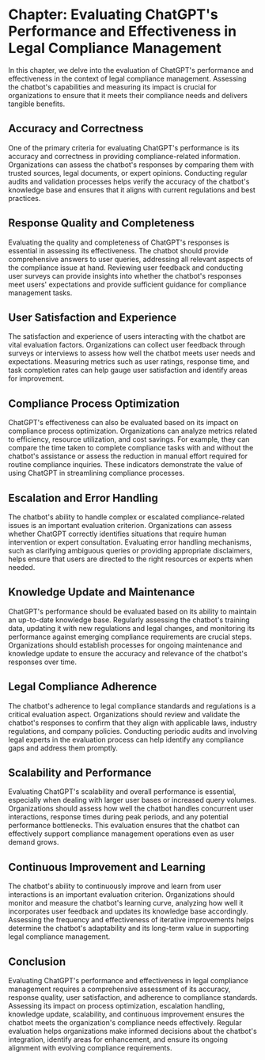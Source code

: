 Chapter: Evaluating ChatGPT's Performance and Effectiveness in Legal Compliance Management
==========================================================================================

In this chapter, we delve into the evaluation of ChatGPT's performance and effectiveness in the context of legal compliance management. Assessing the chatbot's capabilities and measuring its impact is crucial for organizations to ensure that it meets their compliance needs and delivers tangible benefits.

Accuracy and Correctness
------------------------

One of the primary criteria for evaluating ChatGPT's performance is its accuracy and correctness in providing compliance-related information. Organizations can assess the chatbot's responses by comparing them with trusted sources, legal documents, or expert opinions. Conducting regular audits and validation processes helps verify the accuracy of the chatbot's knowledge base and ensures that it aligns with current regulations and best practices.

Response Quality and Completeness
---------------------------------

Evaluating the quality and completeness of ChatGPT's responses is essential in assessing its effectiveness. The chatbot should provide comprehensive answers to user queries, addressing all relevant aspects of the compliance issue at hand. Reviewing user feedback and conducting user surveys can provide insights into whether the chatbot's responses meet users' expectations and provide sufficient guidance for compliance management tasks.

User Satisfaction and Experience
--------------------------------

The satisfaction and experience of users interacting with the chatbot are vital evaluation factors. Organizations can collect user feedback through surveys or interviews to assess how well the chatbot meets user needs and expectations. Measuring metrics such as user ratings, response time, and task completion rates can help gauge user satisfaction and identify areas for improvement.

Compliance Process Optimization
-------------------------------

ChatGPT's effectiveness can also be evaluated based on its impact on compliance process optimization. Organizations can analyze metrics related to efficiency, resource utilization, and cost savings. For example, they can compare the time taken to complete compliance tasks with and without the chatbot's assistance or assess the reduction in manual effort required for routine compliance inquiries. These indicators demonstrate the value of using ChatGPT in streamlining compliance processes.

Escalation and Error Handling
-----------------------------

The chatbot's ability to handle complex or escalated compliance-related issues is an important evaluation criterion. Organizations can assess whether ChatGPT correctly identifies situations that require human intervention or expert consultation. Evaluating error handling mechanisms, such as clarifying ambiguous queries or providing appropriate disclaimers, helps ensure that users are directed to the right resources or experts when needed.

Knowledge Update and Maintenance
--------------------------------

ChatGPT's performance should be evaluated based on its ability to maintain an up-to-date knowledge base. Regularly assessing the chatbot's training data, updating it with new regulations and legal changes, and monitoring its performance against emerging compliance requirements are crucial steps. Organizations should establish processes for ongoing maintenance and knowledge update to ensure the accuracy and relevance of the chatbot's responses over time.

Legal Compliance Adherence
--------------------------

The chatbot's adherence to legal compliance standards and regulations is a critical evaluation aspect. Organizations should review and validate the chatbot's responses to confirm that they align with applicable laws, industry regulations, and company policies. Conducting periodic audits and involving legal experts in the evaluation process can help identify any compliance gaps and address them promptly.

Scalability and Performance
---------------------------

Evaluating ChatGPT's scalability and overall performance is essential, especially when dealing with larger user bases or increased query volumes. Organizations should assess how well the chatbot handles concurrent user interactions, response times during peak periods, and any potential performance bottlenecks. This evaluation ensures that the chatbot can effectively support compliance management operations even as user demand grows.

Continuous Improvement and Learning
-----------------------------------

The chatbot's ability to continuously improve and learn from user interactions is an important evaluation criterion. Organizations should monitor and measure the chatbot's learning curve, analyzing how well it incorporates user feedback and updates its knowledge base accordingly. Assessing the frequency and effectiveness of iterative improvements helps determine the chatbot's adaptability and its long-term value in supporting legal compliance management.

Conclusion
----------

Evaluating ChatGPT's performance and effectiveness in legal compliance management requires a comprehensive assessment of its accuracy, response quality, user satisfaction, and adherence to compliance standards. Assessing its impact on process optimization, escalation handling, knowledge update, scalability, and continuous improvement ensures the chatbot meets the organization's compliance needs effectively. Regular evaluation helps organizations make informed decisions about the chatbot's integration, identify areas for enhancement, and ensure its ongoing alignment with evolving compliance requirements.
